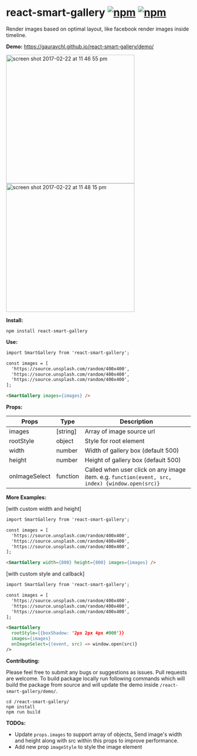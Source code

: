 # react-smart-gallery [![npm](https://img.shields.io/npm/v/react-smart-gallery.svg?maxAge=000)](https://www.npmjs.com/package/react-smart-gallery) [![npm](https://img.shields.io/npm/dm/react-smart-gallery.svg?maxAge=000)](https://www.npmjs.com/package/react-smart-gallery)

Render images based on optimal layout, like facebook render images inside timeline.

**Demo:**  https://gauravchl.github.io/react-smart-gallery/demo/

<img width="350" alt="screen shot 2017-02-22 at 11 46 55 pm" src="https://cloud.githubusercontent.com/assets/3471415/23225853/7c2aea42-f959-11e6-8281-e10069c17c1e.png">
<img width="350" alt="screen shot 2017-02-22 at 11 48 15 pm" src="https://cloud.githubusercontent.com/assets/3471415/23225854/7c30d9b6-f959-11e6-8ddd-58d61be49625.png">


**Install:**
```
npm install react-smart-gallery
```

**Use:**
```html
import SmartGallery from 'react-smart-gallery';

const images = [
  'https://source.unsplash.com/random/400x400',
  'https://source.unsplash.com/random/400x400',
  'https://source.unsplash.com/random/400x400',
];

<SmartGallery images={images} />
```
**Props:**

Props | Type | Description
------|------ | -------------
images    | [string] | Array of image source url
rootStyle | object | Style for root element
width     | number | Width of gallery box (default 500)
height    | number | Height of gallery box (default 500)
onImageSelect | function | Called when user click on any image item. e.g. `function(event, src, index) {window.open(src)}`



**More Examples:**

[with custom width and height]

```html
import SmartGallery from 'react-smart-gallery';

const images = [
  'https://source.unsplash.com/random/400x400',
  'https://source.unsplash.com/random/400x400',
  'https://source.unsplash.com/random/400x400',
];

<SmartGallery width={800} height={800} images={images} />

```

[with custom style and callback]

```html
import SmartGallery from 'react-smart-gallery';

const images = [
  'https://source.unsplash.com/random/400x400',
  'https://source.unsplash.com/random/400x400',
  'https://source.unsplash.com/random/400x400',
];

<SmartGallery
  rootStyle={{boxShadow: '2px 2px 4px #000'}}
  images={images}
  onImageSelect={(event, src) => window.open(src)}
/>

```

**Contributing:**

Please feel free to submit any bugs or suggestions as issues. Pull requests are welcome.
To build package locally run following commands which will build the package from source and will update the demo inside `/react-smart-gallery/demo/`.

  ```
  cd /react-smart-gallery/
  npm install
  npm run build
  ```



  **TODOs:**
  - Update `props.images` to support array of objects, Send image's width and height along with src within this props to improve performance.
  - Add new prop `imageStyle` to style the image element
